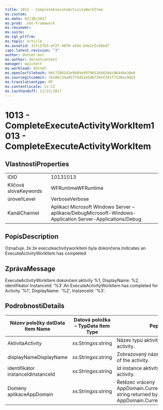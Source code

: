 ```yaml
---
title: 1013 - CompleteExecuteActivityWorkItem
ms.custom: 
ms.date: 03/30/2017
ms.prod: .net-framework
ms.reviewer: 
ms.suite: 
ms.tgt_pltfrm: 
ms.topic: article
ms.assetid: 31fc57b3-ef2f-48f0-a5de-b4e2c5c9ded7
caps.latest.revision: "3"
author: dotnet-bot
ms.author: dotnetcontent
manager: wpickett
ms.workload: dotnet
ms.openlocfilehash: 0dc72081d2e9b89a9979651bb02b6c06448e30e6
ms.sourcegitcommit: 16186c34a957fdd52e5db7294f291f7530ac9d24
ms.translationtype: MT
ms.contentlocale: cs-CZ
ms.lasthandoff: 12/22/2017
---
```

# <a name="1013---completeexecuteactivityworkitem"></a><span data-ttu-id="16712-102">1013 - CompleteExecuteActivityWorkItem</span><span class="sxs-lookup"><span data-stu-id="16712-102">1013 - CompleteExecuteActivityWorkItem</span></span>
## <a name="properties"></a><span data-ttu-id="16712-103">Vlastnosti</span><span class="sxs-lookup"><span data-stu-id="16712-103">Properties</span></span>  
  
|||  
|-|-|  
|<span data-ttu-id="16712-104">ID</span><span class="sxs-lookup"><span data-stu-id="16712-104">ID</span></span>|<span data-ttu-id="16712-105">1013</span><span class="sxs-lookup"><span data-stu-id="16712-105">1013</span></span>|  
|<span data-ttu-id="16712-106">Klíčová slova</span><span class="sxs-lookup"><span data-stu-id="16712-106">Keywords</span></span>|<span data-ttu-id="16712-107">WFRuntime</span><span class="sxs-lookup"><span data-stu-id="16712-107">WFRuntime</span></span>|  
|<span data-ttu-id="16712-108">úroveň</span><span class="sxs-lookup"><span data-stu-id="16712-108">Level</span></span>|<span data-ttu-id="16712-109">Verbose</span><span class="sxs-lookup"><span data-stu-id="16712-109">Verbose</span></span>|  
|<span data-ttu-id="16712-110">Kanál</span><span class="sxs-lookup"><span data-stu-id="16712-110">Channel</span></span>|<span data-ttu-id="16712-111">Aplikaci Microsoft Windows Server – aplikace/Debug</span><span class="sxs-lookup"><span data-stu-id="16712-111">Microsoft-Windows-Application Server-Applications/Debug</span></span>|  
  
## <a name="description"></a><span data-ttu-id="16712-112">Popis</span><span class="sxs-lookup"><span data-stu-id="16712-112">Description</span></span>  
 <span data-ttu-id="16712-113">Označuje, že že executeactivityworkitem byla dokončena.</span><span class="sxs-lookup"><span data-stu-id="16712-113">Indicates an ExecuteActivityWorkItem has completed</span></span>  
  
## <a name="message"></a><span data-ttu-id="16712-114">Zpráva</span><span class="sxs-lookup"><span data-stu-id="16712-114">Message</span></span>  
 <span data-ttu-id="16712-115">ExecuteActivityWorkItem dokončení aktivity %1, DisplayName: %2, identifikátor InstanceId: '%3'.</span><span class="sxs-lookup"><span data-stu-id="16712-115">An ExecuteActivityWorkItem has completed for Activity '%1', DisplayName: '%2', InstanceId: '%3'.</span></span>  
  
## <a name="details"></a><span data-ttu-id="16712-116">Podrobnosti</span><span class="sxs-lookup"><span data-stu-id="16712-116">Details</span></span>  
  
|<span data-ttu-id="16712-117">Název položky dat</span><span class="sxs-lookup"><span data-stu-id="16712-117">Data Item Name</span></span>|<span data-ttu-id="16712-118">Datová položka – Typ</span><span class="sxs-lookup"><span data-stu-id="16712-118">Data Item Type</span></span>|<span data-ttu-id="16712-119">Popis</span><span class="sxs-lookup"><span data-stu-id="16712-119">Description</span></span>|  
|--------------------|--------------------|-----------------|  
|<span data-ttu-id="16712-120">Aktivita</span><span class="sxs-lookup"><span data-stu-id="16712-120">Activity</span></span>|<span data-ttu-id="16712-121">xs:String</span><span class="sxs-lookup"><span data-stu-id="16712-121">xs:string</span></span>|<span data-ttu-id="16712-122">Název typu aktivity.</span><span class="sxs-lookup"><span data-stu-id="16712-122">The type name of the activity.</span></span>|  
|<span data-ttu-id="16712-123">displayName</span><span class="sxs-lookup"><span data-stu-id="16712-123">DisplayName</span></span>|<span data-ttu-id="16712-124">xs:String</span><span class="sxs-lookup"><span data-stu-id="16712-124">xs:string</span></span>|<span data-ttu-id="16712-125">Zobrazovaný název aktivity.</span><span class="sxs-lookup"><span data-stu-id="16712-125">The display name of the activity.</span></span>|  
|<span data-ttu-id="16712-126">identifikátor instanceId</span><span class="sxs-lookup"><span data-stu-id="16712-126">InstanceId</span></span>|<span data-ttu-id="16712-127">xs:String</span><span class="sxs-lookup"><span data-stu-id="16712-127">xs:string</span></span>|<span data-ttu-id="16712-128">Id instance aktivity.</span><span class="sxs-lookup"><span data-stu-id="16712-128">The instance id of the activity.</span></span>|  
|<span data-ttu-id="16712-129">Domény aplikace</span><span class="sxs-lookup"><span data-stu-id="16712-129">AppDomain</span></span>|<span data-ttu-id="16712-130">xs:String</span><span class="sxs-lookup"><span data-stu-id="16712-130">xs:string</span></span>|<span data-ttu-id="16712-131">Řetězec vrácený AppDomain.CurrentDomain.FriendlyName.</span><span class="sxs-lookup"><span data-stu-id="16712-131">The string returned by AppDomain.CurrentDomain.FriendlyName.</span></span>|
